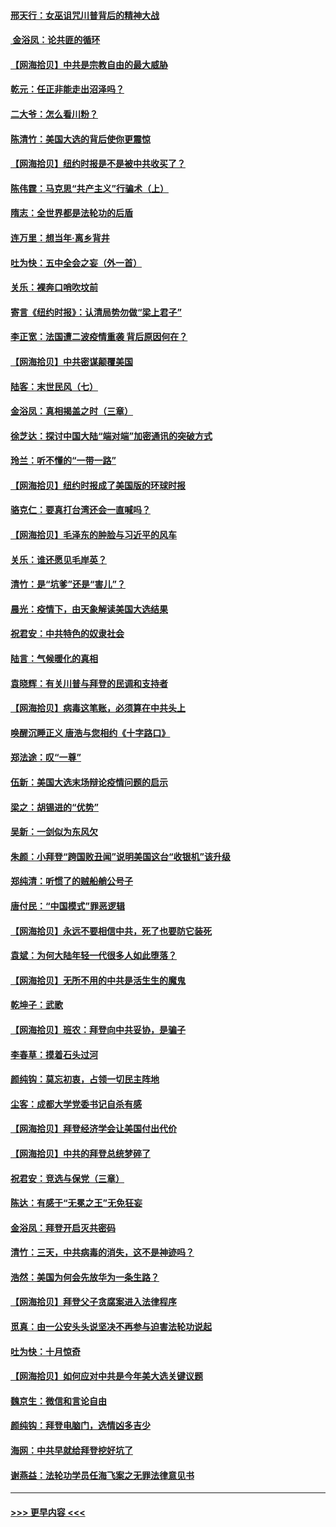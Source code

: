 #### [邢天行：女巫诅咒川普背后的精神大战](../pages/nsc993/n12517257.md?t=11012051) 
#### [ 金浴凤：论共匪的循环](../pages/nsc993/n12517133.md?t=11012051) 
#### [【网海拾贝】中共是宗教自由的最大威胁](../pages/nsc993/n12516879.md?t=11012051) 
#### [乾元：任正非能走出沼泽吗？](../pages/nsc993/n12515831.md?t=11012051) 
#### [二大爷：怎么看川粉？](../pages/nsc993/n12515820.md?t=11012051) 
#### [陈清竹：美国大选的背后使你更震惊](../pages/nsc993/n12515589.md?t=11012051) 
#### [【网海拾贝】纽约时报是不是被中共收买了？](../pages/nsc993/n12515122.md?t=11012051) 
#### [陈伟霆：马克思“共产主义”行骗术（上）](../pages/nsc993/n12510217.md?t=11012051) 
#### [隋志：全世界都是法轮功的后盾](../pages/nsc993/n12510636.md?t=11012051) 
#### [连万里：想当年‧离乡背井](../pages/nsc993/n12510623.md?t=11012051) 
#### [吐为快：五中全会之妄（外一首）](../pages/nsc993/n12510470.md?t=11012051) 
#### [关乐：裸奔口哨吹坟前](../pages/nsc993/n12510403.md?t=11012051) 
#### [寄言《纽约时报》：认清局势勿做“梁上君子”](../pages/nsc993/n12510042.md?t=11012051) 
#### [李正宽：法国遭二波疫情重袭 背后原因何在？](../pages/nsc993/n12509971.md?t=11012051) 
#### [【网海拾贝】中共密谋颠覆美国](../pages/nsc993/n12509816.md?t=11012051) 
#### [陆客：末世民风（七）](../pages/nsc993/n12507822.md?t=11012051) 
#### [金浴凤：真相揭盖之时（三章）](../pages/nsc993/n12507804.md?t=11012051) 
#### [徐芝达：探讨中国大陆“端对端”加密通讯的突破方式](../pages/nsc993/n12507682.md?t=11012051) 
#### [玲兰：听不懂的“一带一路”](../pages/nsc993/n12507669.md?t=11012051) 
#### [【网海拾贝】纽约时报成了美国版的环球时报](../pages/nsc993/n12507053.md?t=11012051) 
#### [骆克仁：要真打台湾还会一直喊吗？](../pages/nsc993/n12506843.md?t=11012051) 
#### [【网海拾贝】毛泽东的肿脸与习近平的风车](../pages/nsc993/n12504537.md?t=11012051) 
#### [关乐：谁还愿见毛岸英？](../pages/nsc993/n12503866.md?t=11012051) 
#### [清竹：是“坑爹”还是“害儿”？](../pages/nsc993/n12503034.md?t=11012051) 
#### [晨光：疫情下，由天象解读美国大选结果](../pages/nsc993/n12502536.md?t=11012051) 
#### [祝君安：中共特色的奴隶社会](../pages/nsc993/n12501529.md?t=11012051) 
#### [陆言：气候暖化的真相](../pages/nsc993/n12501183.md?t=11012051) 
#### [袁晓辉：有关川普与拜登的民调和支持者](../pages/nsc993/n12500433.md?t=11012051) 
#### [【网海拾贝】病毒这笔账，必须算在中共头上](../pages/nsc993/n12500320.md?t=11012051) 
#### [唤醒沉睡正义 唐浩与您相约《十字路口》](../pages/nsc993/n12497980.md?t=11012051) 
#### [郑法途：叹“一尊”](../pages/nsc993/n12498837.md?t=11012051) 
#### [伍新：美国大选末场辩论疫情问题的启示](../pages/nsc993/n12498829.md?t=11012051) 
#### [梁之：胡锡进的“优势”](../pages/nsc993/n12498780.md?t=11012051) 
#### [吴新：一剑似为东风欠](../pages/nsc993/n12498772.md?t=11012051) 
#### [朱颜：小拜登“跨国败丑闻”说明美国这台“收银机”该升级](../pages/nsc993/n12498731.md?t=11012051) 
#### [郑纯清：听惯了的贼船艄公号子](../pages/nsc993/n12498721.md?t=11012051) 
#### [唐付民：“中国模式”罪恶逻辑](../pages/nsc993/n12498310.md?t=11012051) 
#### [【网海拾贝】永远不要相信中共，死了也要防它装死](../pages/nsc993/n12498162.md?t=11012051) 
#### [袁斌：为何大陆年轻一代很多人如此堕落？](../pages/nsc993/n12495696.md?t=11012051) 
#### [【网海拾贝】无所不用的中共是活生生的魔鬼](../pages/nsc993/n12495621.md?t=11012051) 
#### [乾坤子：武歌](../pages/nsc993/n12493391.md?t=11012051) 
#### [【网海拾贝】班农：拜登向中共妥协，是骗子](../pages/nsc993/n12492877.md?t=11012051) 
#### [李春草：摸着石头过河](../pages/nsc993/n12491121.md?t=11012051) 
#### [颜纯钩：莫忘初衷，占领一切民主阵地](../pages/nsc993/n12490965.md?t=11012051) 
#### [尘客：成都大学党委书记自杀有感](../pages/nsc993/n12490950.md?t=11012051) 
#### [【网海拾贝】拜登经济学会让美国付出代价](../pages/nsc993/n12489662.md?t=11012051) 
#### [【网海拾贝】中共的拜登总统梦碎了](../pages/nsc993/n12487896.md?t=11012051) 
#### [祝君安：竞选与保党（三章）](../pages/nsc993/n12487258.md?t=11012051) 
#### [陈达：有感于“无冕之王”无免狂妄](../pages/nsc993/n12485133.md?t=11012051) 
#### [金浴凤：拜登开启灭共密码](../pages/nsc993/n12485125.md?t=11012051) 
#### [清竹：三天，中共病毒的消失，这不是神迹吗？](../pages/nsc993/n12485027.md?t=11012051) 
#### [浩然：美国为何会先放华为一条生路？](../pages/nsc993/n12484997.md?t=11012051) 
#### [【网海拾贝】拜登父子贪腐案进入法律程序](../pages/nsc993/n12484957.md?t=11012051) 
#### [觅真：由一公安头头说坚决不再参与迫害法轮功说起](../pages/nsc993/n12484212.md?t=11012051) 
#### [吐为快：十月惊奇](../pages/nsc993/n12484172.md?t=11012051) 
#### [【网海拾贝】如何应对中共是今年美大选关键议题](../pages/nsc993/n12483755.md?t=11012051) 
#### [魏京生：微信和言论自由](../pages/nsc993/n12483372.md?t=11012051) 
#### [颜纯钩：拜登电脑门，选情凶多吉少](../pages/nsc993/n12482666.md?t=11012051) 
#### [海网：中共早就给拜登挖好坑了](../pages/nsc993/n12482660.md?t=11012051) 
#### [谢燕益：法轮功学员任海飞案之无罪法律意见书](../pages/nsc993/n12482512.md?t=11012051) 

----
#### [ >>> 更早内容 <<< ](../indexes/nsc993-earlier.md)
